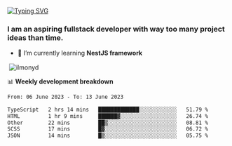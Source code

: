 [![Typing SVG](https://readme-typing-svg.herokuapp.com?color=%23e07a5f&size=40&center=false&vCenter=true&multiline=true&width=900&height=70&lines=Hi%2C+my+name+is+Oleg)](https://git.io/typing-svg)

<h3>
  I am an aspiring fullstack developer with way too many project ideas than time.</h3>

- 🌱 I’m currently learning **NestJS framework**

<p align="left">
</p>






<p>&nbsp;<img align="center" src="https://github-readme-stats.vercel.app/api?username=ilmonyd&show_icons=true&theme=calm&locale=en" alt="ilmonyd" /></p>


📊 **Weekly development breakdown**
<!--START_SECTION:waka-->

```txt
From: 06 June 2023 - To: 13 June 2023

TypeScript   2 hrs 14 mins   █████████████░░░░░░░░░░░░   51.79 %
HTML         1 hr 9 mins     ██████▓░░░░░░░░░░░░░░░░░░   26.74 %
Other        22 mins         ██▒░░░░░░░░░░░░░░░░░░░░░░   08.81 %
SCSS         17 mins         █▓░░░░░░░░░░░░░░░░░░░░░░░   06.72 %
JSON         14 mins         █▒░░░░░░░░░░░░░░░░░░░░░░░   05.75 %
```

<!--END_SECTION:waka-->
